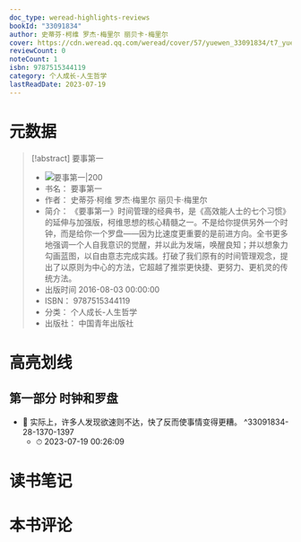 ```yaml
---
doc_type: weread-highlights-reviews
bookId: "33091834"
author: 史蒂芬·柯维 罗杰·梅里尔 丽贝卡·梅里尔
cover: https://cdn.weread.qq.com/weread/cover/57/yuewen_33091834/t7_yuewen_330918341686208943.jpg
reviewCount: 0
noteCount: 1
isbn: 9787515344119
category: 个人成长-人生哲学
lastReadDate: 2023-07-19
---
```

# 元数据
> [!abstract] 要事第一
> - ![ 要事第一|200](https://cdn.weread.qq.com/weread/cover/57/yuewen_33091834/t7_yuewen_330918341686208943.jpg)
> - 书名： 要事第一
> - 作者： 史蒂芬·柯维 罗杰·梅里尔 丽贝卡·梅里尔
> - 简介： 《要事第一》时间管理的经典书，是《高效能人士的七个习惯》的延伸与加强版，柯维思想的核心精髓之一。不是给你提供另外一个时钟，而是给你一个罗盘——因为比速度更重要的是前进方向。全书更多地强调一个人自我意识的觉醒，并以此为发端，唤醒良知；并以想象力勾画蓝图，以自由意志完成实践。打破了我们原有的时间管理观念，提出了以原则为中心的方法，它超越了推崇更快捷、更努力、更机灵的传统方法。
> - 出版时间 2016-08-03 00:00:00
> - ISBN： 9787515344119
> - 分类： 个人成长-人生哲学
> - 出版社： 中国青年出版社

# 高亮划线

## 第一部分 时钟和罗盘


- 📌 实际上，许多人发现欲速则不达，快了反而使事情变得更糟。 ^33091834-28-1370-1397
    - ⏱ 2023-07-19 00:26:09 
# 读书笔记

# 本书评论
